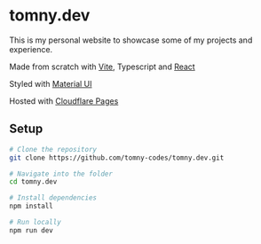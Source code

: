 # tomny.dev

This is my personal website to showcase some of my projects and experience.

Made from scratch with [Vite](https://vite.dev/), Typescript and [React](https://react.dev/)

Styled with [Material UI](https://mui.com/material-ui/)

Hosted with [Cloudflare Pages](https://pages.cloudflare.com/)

## Setup

```bash
# Clone the repository
git clone https://github.com/tomny-codes/tomny.dev.git

# Navigate into the folder
cd tomny.dev

# Install dependencies
npm install

# Run locally
npm run dev
```
